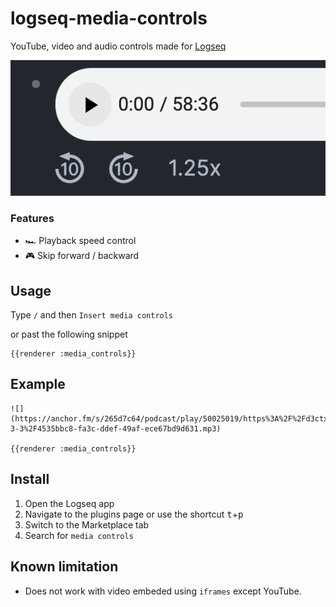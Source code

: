 # logseq-media-controls

YouTube, video and audio controls made for [Logseq](https://logseq.com)

![](./screenshot.png)

### Features
- 🏎 Playback speed control
- 🎮 Skip forward / backward

## Usage

Type `/` and then `Insert media controls`

or past the following snippet

```
{{renderer :media_controls}}
```

## Example

```
![](https://anchor.fm/s/265d7c64/podcast/play/50025019/https%3A%2F%2Fd3ctxlq1ktw2nl.cloudfront.net%2Fstaging%2F2022-3-3%2F4535bbc8-fa3c-ddef-49af-ece67bd9d631.mp3)

{{renderer :media_controls}}
```

## Install

1. Open the Logseq app
2. Navigate to the plugins page or use the shortcut <kbd>t</kbd>+<kbd>p</kbd>
3. Switch to the Marketplace tab
4. Search for `media controls`

## Known limitation

- Does not work with video embeded using `iframes` except YouTube.
